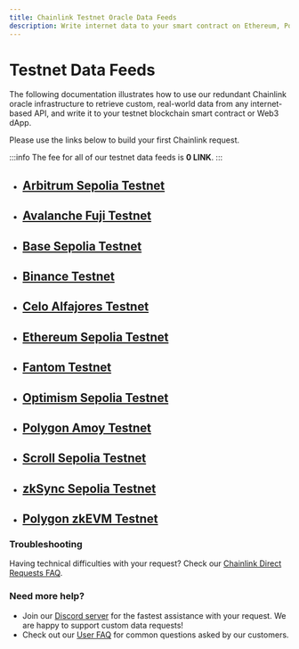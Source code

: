 ```yaml
---
title: Chainlink Testnet Oracle Data Feeds
description: Write internet data to your smart contract on Ethereum, Polygon, Arbitrum, Binance, Avalanche, Base, Optimism, Fantom, Gnosis, Celo, Scroll, Linea, and zkSync networks.
---
```


# Testnet Data Feeds

The following documentation illustrates how to use our redundant Chainlink oracle infrastructure to retrieve custom, real-world data from any internet-based API, and write it to your testnet blockchain smart contract or Web3 dApp. 

Please use the links below to build your first Chainlink request.

:::info
The fee for all of our testnet data feeds is **0 LINK**.
:::

* ## [Arbitrum Sepolia Testnet](/services/direct-request-jobs/testnets/Arbitrum-Sepolia-Testnet-Jobs)
* ## [Avalanche Fuji Testnet](/services/direct-request-jobs/testnets/Avalanche-Fuji-Testnet-Jobs)
* ## [Base Sepolia Testnet](/services/direct-request-jobs/testnets/Base-Sepolia-Testnet-Jobs)
* ## [Binance Testnet](/services/direct-request-jobs/testnets/Binance-Testnet-Jobs)
* ## [Celo Alfajores Testnet](/services/direct-request-jobs/testnets/Celo-Alfajores-Testnet-Jobs)
* ## [Ethereum Sepolia Testnet](/services/direct-request-jobs/testnets/Ethereum-Sepolia-Testnet-Jobs)
* ## [Fantom Testnet](/services/direct-request-jobs/testnets/Fantom-Testnet-Jobs)
* ## [Optimism Sepolia Testnet](/services/direct-request-jobs/testnets/Optimism-Sepolia-Testnet-Jobs)
* ## [Polygon Amoy Testnet](/services/direct-request-jobs/testnets/Polygon-Amoy-Testnet-Jobs)
* ## [Scroll Sepolia Testnet](/services/direct-request-jobs/testnets/Scroll-Sepolia-Testnet-Jobs)
* ## [zkSync Sepolia Testnet](/services/direct-request-jobs/testnets/zkSync-Sepolia-Testnet-Jobs)
* ## [Polygon zkEVM Testnet](/services/direct-request-jobs/testnets/Polygon-zkEVM-Testnet-Jobs)

### Troubleshooting

Having technical difficulties with your request? Check our [Chainlink Direct Requests FAQ](/knowledgebase/faq/Chainlink-Users#chainlink-direct-requests).

### Need more help?

* Join our [Discord server](https://discord.gg/Xs6SjqVPUA) for the fastest assistance with your request. We are happy to support custom data requests!
* Check out our [User FAQ](/knowledgebase/faq/Chainlink-Users "FAQ - Chainlink Data Consumers") for common questions asked by our customers.